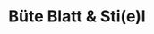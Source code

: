 ---
title: "Büte Blatt & Sti(e)l"
url: /annweiler-am-trifels/buete-blatt-und-sti-e-l/
shop: Blumen
---